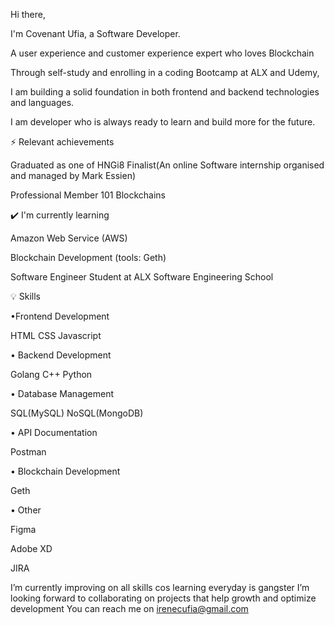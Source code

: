 Hi there,

I'm Covenant Ufia, a Software Developer. 

A user experience and customer experience expert who loves Blockchain

Through self-study and enrolling in a coding Bootcamp at ALX and Udemy, 

I am building a solid foundation in both frontend and backend technologies and languages.

I am developer who is always ready to learn and build more for the future.

⚡ Relevant achievements

Graduated as one of HNGi8 Finalist(An online Software internship organised and managed by Mark Essien) 

Professional Member 101 Blockchains

✔️ I'm currently learning 

Amazon Web Service (AWS)

Blockchain Development (tools: Geth)

Software Engineer Student at ALX Software Engineering School

💡 Skills
 
•Frontend Development

HTML
CSS 
Javascript

• Backend Development

Golang 
C++ 
Python

• Database Management

SQL(MySQL) 
NoSQL(MongoDB)


• API Documentation

Postman

• Blockchain Development

Geth

• Other

Figma

Adobe XD

JIRA

 
I’m currently improving on all skills cos learning everyday is gangster
I’m looking forward to collaborating on projects that help growth and optimize development
You can reach me on irenecufia@gmail.com

<!---
UfiairENE/UfiairENE is a ✨ special ✨ repository because its `README.md` (this file) appears on your GitHub profile.
You can click the Preview link to take a look at your changes.
--->
